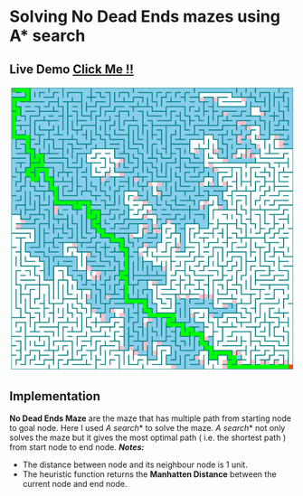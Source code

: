 # Solving No Dead Ends mazes using A* search

## Live Demo [Click Me !!](https://thenirmalkc.github.io/maze-generator/)

![Maze](screenshots/maze-solving-algorithm-a*.png)

## Implementation

**No Dead Ends Maze** are the maze that has multiple path from starting node to goal node. Here I used **A* search** to solve the maze. **A* search** not only solves the maze but it gives the most optimal path ( i.e. the shortest path ) from start node to end node.
_**Notes:**_
  - The distance between node and its neighbour node is 1 unit.
  - The heuristic function returns the **Manhatten Distance** between the current node and end node.
